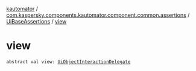 [kautomator](../../index.md) / [com.kaspersky.components.kautomator.component.common.assertions](../index.md) / [UiBaseAssertions](index.md) / [view](./view.md)

# view

`abstract val view: `[`UiObjectInteractionDelegate`](../../com.kaspersky.components.kautomator.intercept.delegate/-ui-object-interaction-delegate/index.md)